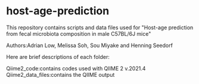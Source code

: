 # host-age-prediction
This repository contains scripts and data files used for "Host-age prediction from fecal microbiota composition in male C57BL/6J mice"

Authors:Adrian Low, Melissa Soh, Sou Miyake and Henning Seedorf

Here are brief descriptions of each folder:

Qiime2_code:contains codes used with QIIME 2 v.2021.4
Qiime2_data_files:contains the QIIME output
